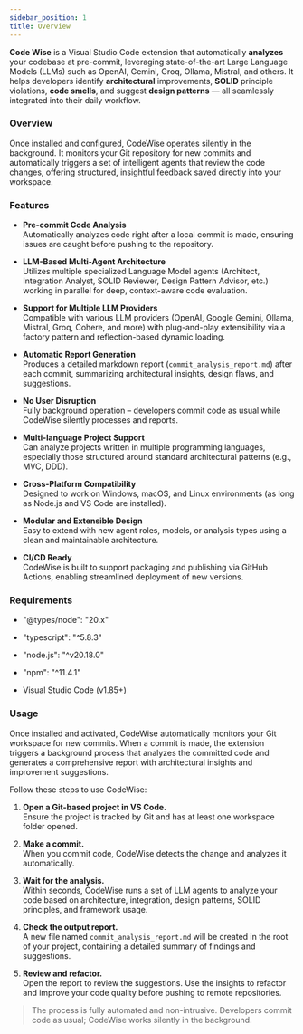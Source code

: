 ```yaml
---
sidebar_position: 1
title: Overview
---
```

**Code Wise** is a Visual Studio Code extension that automatically **analyzes** your codebase at pre-commit, leveraging state-of-the-art Large Language Models (LLMs) such as OpenAI, Gemini, Groq, Ollama, Mistral, and others. It helps developers identify **architectural** improvements, **SOLID** principle violations, **code smells**, and suggest **design patterns** — all seamlessly integrated into their daily workflow.

### Overview

Once installed and configured, CodeWise operates silently in the background. It monitors your Git repository for new commits and automatically triggers a set of intelligent agents that review the code changes, offering structured, insightful feedback saved directly into your workspace.

### Features

- **Pre-commit Code Analysis**  
  Automatically analyzes code right after a local commit is made, ensuring issues are caught before pushing to the repository.

- **LLM-Based Multi-Agent Architecture**  
  Utilizes multiple specialized Language Model agents (Architect, Integration Analyst, SOLID Reviewer, Design Pattern Advisor, etc.) working in parallel for deep, context-aware code evaluation.

- **Support for Multiple LLM Providers**  
  Compatible with various LLM providers (OpenAI, Google Gemini, Ollama, Mistral, Groq, Cohere, and more) with plug-and-play extensibility via a factory pattern and reflection-based dynamic loading.

- **Automatic Report Generation**  
  Produces a detailed markdown report (`commit_analysis_report.md`) after each commit, summarizing architectural insights, design flaws, and suggestions.

- **No User Disruption**  
  Fully background operation – developers commit code as usual while CodeWise silently processes and reports.

- **Multi-language Project Support**  
  Can analyze projects written in multiple programming languages, especially those structured around standard architectural patterns (e.g., MVC, DDD).

- **Cross-Platform Compatibility**  
  Designed to work on Windows, macOS, and Linux environments (as long as Node.js and VS Code are installed).

- **Modular and Extensible Design**  
  Easy to extend with new agent roles, models, or analysis types using a clean and maintainable architecture.

- **CI/CD Ready**  
  CodeWise is built to support packaging and publishing via GitHub Actions, enabling streamlined deployment of new versions.

### Requirements

* "@types/node": "20.x"

* "typescript": "^5.8.3"

* "node.js": "^v20.18.0"

* "npm": "^11.4.1"

* Visual Studio Code (v1.85+)

### Usage

Once installed and activated, CodeWise automatically monitors your Git workspace for new commits. When a commit is made, the extension triggers a background process that analyzes the committed code and generates a comprehensive report with architectural insights and improvement suggestions.

Follow these steps to use CodeWise:

1. **Open a Git-based project in VS Code.**  
   Ensure the project is tracked by Git and has at least one workspace folder opened.

2. **Make a commit.**  
   When you commit code, CodeWise detects the change and analyzes it automatically.

3. **Wait for the analysis.**  
   Within seconds, CodeWise runs a set of LLM agents to analyze your code based on architecture, integration, design patterns, SOLID principles, and framework usage.

4. **Check the output report.**  
   A new file named `commit_analysis_report.md` will be created in the root of your project, containing a detailed summary of findings and suggestions.

5. **Review and refactor.**  
   Open the report to review the suggestions. Use the insights to refactor and improve your code quality before pushing to remote repositories.

> The process is fully automated and non-intrusive. Developers commit code as usual; CodeWise works silently in the background.